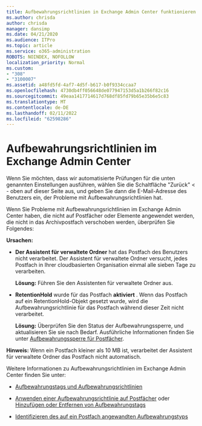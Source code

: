 ```yaml
---
title: Aufbewahrungsrichtlinien in Exchange Admin Center funktionieren nicht
ms.author: chrisda
author: chrisda
manager: dansimp
ms.date: 04/21/2020
ms.audience: ITPro
ms.topic: article
ms.service: o365-administration
ROBOTS: NOINDEX, NOFOLLOW
localization_priority: Normal
ms.custom:
- "308"
- "3100007"
ms.assetid: a48fd5fd-4af7-4d5f-b617-b0f9334ccaa7
ms.openlocfilehash: 4730db4ff056648de077947153d5a1b266f82c16
ms.sourcegitcommit: 49eaa1417714617d768df85fd79b65e35b6e5c83
ms.translationtype: MT
ms.contentlocale: de-DE
ms.lasthandoff: 02/11/2022
ms.locfileid: "62598286"
---
```

# <a name="retention-policies-in-exchange-admin-center"></a>Aufbewahrungsrichtlinien im Exchange Admin Center

Wenn Sie möchten, dass wir automatisierte Prüfungen für die unten genannten Einstellungen ausführen, wählen Sie die Schaltfläche "Zurück" < - oben auf dieser Seite aus, und geben Sie dann die E-Mail-Adresse des Benutzers ein, der Probleme mit Aufbewahrungsrichtlinien hat.

Wenn Sie Probleme mit Aufbewahrungsrichtlinien im Exchange Admin Center haben, die nicht auf Postfächer oder Elemente angewendet werden, die nicht in das Archivpostfach verschoben werden, überprüfen Sie Folgendes:

**Ursachen:**

- **Der Assistent für verwaltete Ordner** hat das Postfach des Benutzers nicht verarbeitet. Der Assistent für verwaltete Ordner versucht, jedes Postfach in Ihrer cloudbasierten Organisation einmal alle sieben Tage zu verarbeiten.

  **Lösung:** Führen Sie den Assistenten für verwaltete Ordner aus.

- **RetentionHold** wurde für das Postfach **aktiviert** . Wenn das Postfach auf ein RetentionHold-Objekt gesetzt wurde, wird die Aufbewahrungsrichtlinie für das Postfach während dieser Zeit nicht verarbeitet.

  **Lösung:** Überprüfen Sie den Status der Aufbewahrungssperre, und aktualisieren Sie sie nach Bedarf. Ausführliche Informationen finden Sie unter [Aufbewahrungssperre für Postfächer](https://docs.microsoft.com/exchange/security-and-compliance/messaging-records-management/mailbox-retention-hold).
 
**Hinweis:** Wenn ein Postfach kleiner als 10 MB ist, verarbeitet der Assistent für verwaltete Ordner das Postfach nicht automatisch.
 
Weitere Informationen zu Aufbewahrungsrichtlinien im Exchange Admin Center finden Sie unter:

- [Aufbewahrungstags und Aufbewahrungsrichtlinien](https://docs.microsoft.com/exchange/security-and-compliance/messaging-records-management/retention-tags-and-policies)

- [Anwenden einer Aufbewahrungsrichtlinie auf Postfächer](https://docs.microsoft.com/exchange/security-and-compliance/messaging-records-management/apply-retention-policy) oder [Hinzufügen oder Entfernen von Aufbewahrungstags](https://docs.microsoft.com/exchange/security-and-compliance/messaging-records-management/add-or-remove-retention-tags)

- [Identifizieren des auf ein Postfach angewandten Aufbewahrungstyps](https://docs.microsoft.com/microsoft-365/compliance/identify-a-hold-on-an-exchange-online-mailbox)
